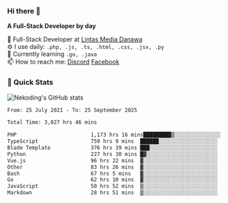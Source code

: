 ### Hi there 👋

**A Full-Stack Developer by day**

🔭 Full-Stack Developer at [Lintas Media Danawa](https://www.lintasmediadanawa.com/)  
⚙️ I use daily: `.php, .js, .ts, .html, .css, .jsx, .py`  
🌱 Currently learning `.go, .java`  
📫 How to reach me: [Discord](https://discordapp.com/users/984448732999327766)  [Facebook](https://fb.me/tyvandi)  

### 🚀 Quick Stats  

![Nekoding's GitHub stats](https://github-readme-stats.vercel.app/api?username=nekoding&show_icons=true)

<!--START_SECTION:waka-->

```txt
From: 25 July 2021 - To: 25 September 2025

Total Time: 3,027 hrs 46 mins

PHP                        1,173 hrs 16 mins█████████▒░░░░░░░░░░░░░░░   37.71 %
TypeScript                 759 hrs 9 mins  ██████░░░░░░░░░░░░░░░░░░░   24.40 %
Blade Template             376 hrs 39 mins ███░░░░░░░░░░░░░░░░░░░░░░   12.11 %
Python                     227 hrs 30 mins █▓░░░░░░░░░░░░░░░░░░░░░░░   07.31 %
Vue.js                     96 hrs 22 mins  ▓░░░░░░░░░░░░░░░░░░░░░░░░   03.10 %
Other                      83 hrs 26 mins  ▓░░░░░░░░░░░░░░░░░░░░░░░░   02.68 %
Bash                       67 hrs 5 mins   ▓░░░░░░░░░░░░░░░░░░░░░░░░   02.16 %
Go                         62 hrs 10 mins  ▓░░░░░░░░░░░░░░░░░░░░░░░░   02.00 %
JavaScript                 50 hrs 52 mins  ▒░░░░░░░░░░░░░░░░░░░░░░░░   01.64 %
Markdown                   28 hrs 51 mins  ▒░░░░░░░░░░░░░░░░░░░░░░░░   00.93 %
```

<!--END_SECTION:waka-->

<!--
**nekoding/nekoding** is a ✨ _special_ ✨ repository because its `README.md` (this file) appears on your GitHub profile.

Here are some ideas to get you started:

- 🔭 I’m currently working on ...
- 🌱 I’m currently learning ...
- 👯 I’m looking to collaborate on ...
- 🤔 I’m looking for help with ...
- 💬 Ask me about ...
- 📫 How to reach me: ...
- 😄 Pronouns: ...
- ⚡ Fun fact: ...
-->
